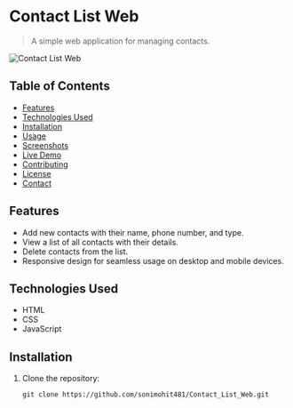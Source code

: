 # Contact List Web

> A simple web application for managing contacts.

![Contact List Web](./screenshots/screenshot1.png)

## Table of Contents

- [Features](#features)
- [Technologies Used](#technologies-used)
- [Installation](#installation)
- [Usage](#usage)
- [Screenshots](#screenshots)
- [Live Demo](#live-demo)
- [Contributing](#contributing)
- [License](#license)
- [Contact](#contact)

## Features

- Add new contacts with their name, phone number, and type.
- View a list of all contacts with their details.
- Delete contacts from the list.
- Responsive design for seamless usage on desktop and mobile devices.

## Technologies Used

- HTML
- CSS
- JavaScript

## Installation

1. Clone the repository:

   ```shell
   git clone https://github.com/sonimohit481/Contact_List_Web.git
